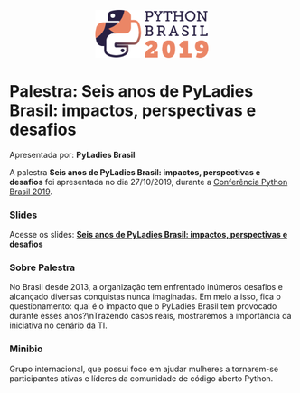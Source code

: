 <p align="center"><img src="../../logo_python_brasil_2019-01.svg" width="200"></p>

# Palestra: Seis anos de PyLadies Brasil: impactos, perspectivas e desafios
Apresentada por: **PyLadies Brasil**


A palestra **Seis anos de PyLadies Brasil: impactos, perspectivas e desafios** foi apresentada no dia 27/10/2019, durante a [Conferência Python Brasil 2019](http://2019.pythonbrasil.org.br).



### Slides

Acesse os slides: **[Seis anos de PyLadies Brasil: impactos, perspectivas e desafios](./pybr2019-pyladies-brasil-seis-anos-de-pyladies-brasil.pdf)**



### Sobre Palestra
No Brasil desde 2013, a organização tem enfrentado inúmeros desafios e alcançado diversas conquistas nunca imaginadas. Em meio a isso, fica o questionamento: qual é o impacto que o PyLadies Brasil tem provocado durante esses anos?\nTrazendo casos reais, mostraremos a importância da iniciativa no cenário da TI.



### Minibio
Grupo internacional, que possui foco em ajudar mulheres a tornarem-se participantes ativas e líderes da comunidade de código aberto Python.


